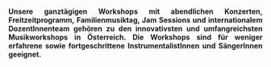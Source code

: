 <div align="justify"> <h4>
Unsere ganztägigen Workshops mit abendlichen Konzerten, Freitzeitprogramm, Familienmusiktag, Jam Sessions und internationalem DozentInnenteam gehören zu den innovativsten und umfangreichsten Musikworkshops in Österreich. Die Workshops sind für weniger erfahrene sowie fortgeschrittene InstrumentalistInnen und SängerInnen geeignet.
</h4></div>
